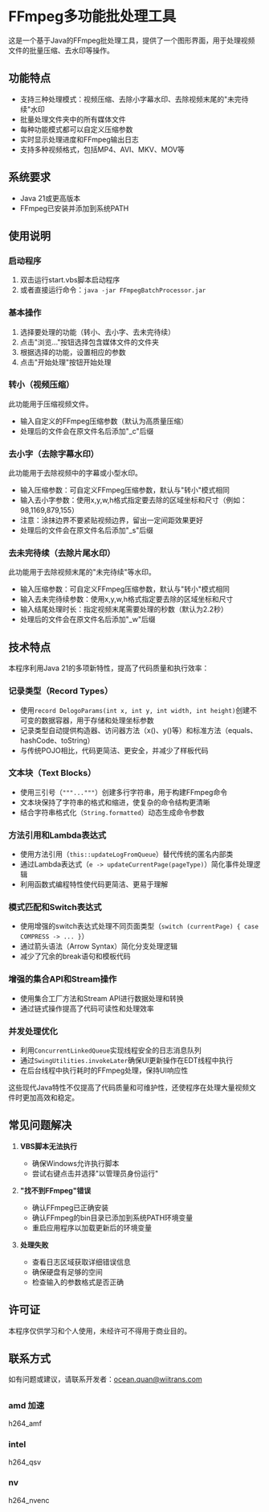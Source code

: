 # FFmpeg多功能批处理工具

这是一个基于Java的FFmpeg批处理工具，提供了一个图形界面，用于处理视频文件的批量压缩、去水印等操作。

## 功能特点

- 支持三种处理模式：视频压缩、去除小字幕水印、去除视频末尾的"未完待续"水印
- 批量处理文件夹中的所有媒体文件
- 每种功能模式都可以自定义压缩参数
- 实时显示处理进度和FFmpeg输出日志
- 支持多种视频格式，包括MP4、AVI、MKV、MOV等

## 系统要求

- Java 21或更高版本
- FFmpeg已安装并添加到系统PATH

## 使用说明

### 启动程序

1. 双击运行start.vbs脚本启动程序
2. 或者直接运行命令：`java -jar FFmpegBatchProcessor.jar`

### 基本操作

1. 选择要处理的功能（转小、去小字、去未完待续）
2. 点击"浏览..."按钮选择包含媒体文件的文件夹
3. 根据选择的功能，设置相应的参数
4. 点击"开始处理"按钮开始处理

### 转小（视频压缩）

此功能用于压缩视频文件。

- 输入自定义的FFmpeg压缩参数（默认为高质量压缩）
- 处理后的文件会在原文件名后添加"_c"后缀

### 去小字（去除字幕水印）

此功能用于去除视频中的字幕或小型水印。

- 输入压缩参数：可自定义FFmpeg压缩参数，默认与"转小"模式相同
- 输入去小字参数：使用x,y,w,h格式指定要去除的区域坐标和尺寸（例如：98,1169,879,155）
- 注意：涂抹边界不要紧贴视频边界，留出一定间距效果更好
- 处理后的文件会在原文件名后添加"_s"后缀

### 去未完待续（去除片尾水印）

此功能用于去除视频末尾的"未完待续"等水印。

- 输入压缩参数：可自定义FFmpeg压缩参数，默认与"转小"模式相同
- 输入去未完待续参数：使用x,y,w,h格式指定要去除的区域坐标和尺寸
- 输入结尾处理时长：指定视频末尾需要处理的秒数（默认为2.2秒）
- 处理后的文件会在原文件名后添加"_w"后缀

## 技术特点

本程序利用Java 21的多项新特性，提高了代码质量和执行效率：

### 记录类型（Record Types）
- 使用`record DelogoParams(int x, int y, int width, int height)`创建不可变的数据容器，用于存储和处理坐标参数
- 记录类型自动提供构造器、访问器方法（x()、y()等）和标准方法（equals、hashCode、toString）
- 与传统POJO相比，代码更简洁、更安全，并减少了样板代码

### 文本块（Text Blocks）
- 使用三引号（`"""..."""`）创建多行字符串，用于构建FFmpeg命令
- 文本块保持了字符串的格式和缩进，使复杂的命令结构更清晰
- 结合字符串格式化（`String.formatted`）动态生成命令参数

### 方法引用和Lambda表达式
- 使用方法引用（`this::updateLogFromQueue`）替代传统的匿名内部类
- 通过Lambda表达式（`e -> updateCurrentPage(pageType)`）简化事件处理逻辑
- 利用函数式编程特性使代码更简洁、更易于理解

### 模式匹配和Switch表达式
- 使用增强的switch表达式处理不同页面类型（`switch (currentPage) { case COMPRESS -> ... }`）
- 通过箭头语法（Arrow Syntax）简化分支处理逻辑
- 减少了冗余的break语句和模板代码

### 增强的集合API和Stream操作
- 使用集合工厂方法和Stream API进行数据处理和转换
- 通过链式操作提高了代码可读性和处理效率

### 并发处理优化
- 利用`ConcurrentLinkedQueue`实现线程安全的日志消息队列
- 通过`SwingUtilities.invokeLater`确保UI更新操作在EDT线程中执行
- 在后台线程中执行耗时的FFmpeg处理，保持UI响应性

这些现代Java特性不仅提高了代码质量和可维护性，还使程序在处理大量视频文件时更加高效和稳定。

## 常见问题解决

1. **VBS脚本无法执行**
   - 确保Windows允许执行脚本
   - 尝试右键点击并选择"以管理员身份运行"

2. **"找不到FFmpeg"错误**
   - 确认FFmpeg已正确安装
   - 确认FFmpeg的bin目录已添加到系统PATH环境变量
   - 重启应用程序以加载更新后的环境变量

3. **处理失败**
   - 查看日志区域获取详细错误信息
   - 确保硬盘有足够的空间
   - 检查输入的参数格式是否正确

## 许可证

本程序仅供学习和个人使用，未经许可不得用于商业目的。

## 联系方式

如有问题或建议，请联系开发者：ocean.quan@wiitrans.com 

## 
### amd 加速
h264_amf

### intel 
h264_qsv

### nv
h264_nvenc